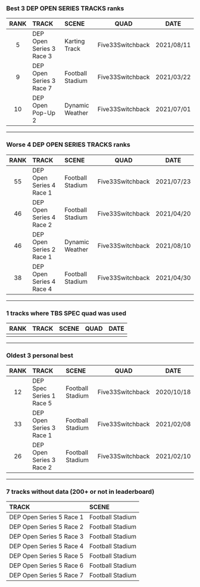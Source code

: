 ### Best 3 DEP OPEN SERIES TRACKS ranks
|RANK|TRACK|SCENE|QUAD|DATE|
|:---:|:---|:---|:---:|:---:|
|5|DEP Open Series 3 Race 3|Karting Track|Five33Switchback|2021/08/11|
|9|DEP Open Series 3 Race 7|Football Stadium|Five33Switchback|2021/03/22|
|10|DEP Open Pop-Up 2|Dynamic Weather|Five33Switchback|2021/07/01|
---
### Worse 4 DEP OPEN SERIES TRACKS ranks
|RANK|TRACK|SCENE|QUAD|DATE|
|:---:|:---|:---|:---:|:---:|
|55|DEP Open Series 4 Race 1|Football Stadium|Five33Switchback|2021/07/23|
|46|DEP Open Series 4 Race 2|Football Stadium|Five33Switchback|2021/04/20|
|46|DEP Open Series 2 Race 1|Dynamic Weather|Five33Switchback|2021/08/10|
|38|DEP Open Series 4 Race 4|Football Stadium|Five33Switchback|2021/04/30|
---
### 1 tracks where TBS SPEC quad was used
|RANK|TRACK|SCENE|QUAD|DATE|
|:---:|:---|:---|:---:|:---:|
||||||
---
### Oldest 3 personal best
|RANK|TRACK|SCENE|QUAD|DATE|
|:---:|:---|:---|:---:|:---:|
|12|DEP Spec Series 1 Race 5|Football Stadium|Five33Switchback|2020/10/18|
|33|DEP Open Series 3 Race 1|Football Stadium|Five33Switchback|2021/02/08|
|26|DEP Open Series 3 Race 2|Football Stadium|Five33Switchback|2021/02/10|
---
### 7 tracks without data (200+ or not in leaderboard)
|TRACK|SCENE|
|:---|:---|
|DEP Open Series 5 Race 1|Football Stadium|
|DEP Open Series 5 Race 2|Football Stadium|
|DEP Open Series 5 Race 3|Football Stadium|
|DEP Open Series 5 Race 4|Football Stadium|
|DEP Open Series 5 Race 5|Football Stadium|
|DEP Open Series 5 Race 6|Football Stadium|
|DEP Open Series 5 Race 7|Football Stadium|
